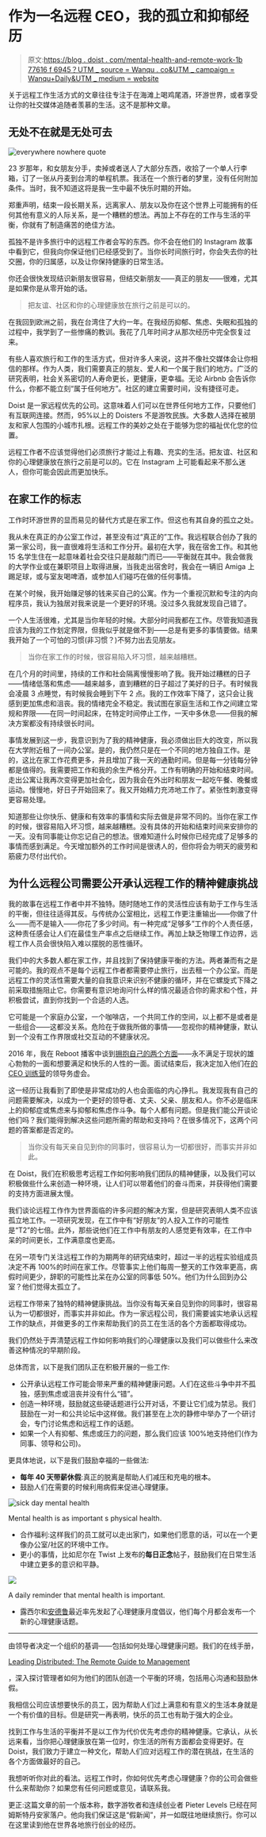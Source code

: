# 作为一名远程 CEO，我的孤立和抑郁经历

> 原文:[https://blog . doist . com/mental-health-and-remote-work-1b 77616 f 6945？UTM _ source = Wanqu . co&UTM _ campaign = Wanqu+Daily&UTM _ medium = website](https://blog.doist.com/mental-health-and-remote-work-1b77616f6945?utm_source=wanqu.co&utm_campaign=Wanqu+Daily&utm_medium=website)

关于远程工作生活方式的文章往往专注于在海滩上喝鸡尾酒，环游世界，或者享受让你的社交媒体追随者羡慕的生活。这不是那种文章。

## 无处不在就是无处可去

![everywhere nowhere quote](../Images/c95f4914428d231fbc88d8df3f453085.png)

23 岁那年，和女朋友分手，卖掉或者送人了大部分东西，收拾了一个单人行李箱，订了一张从丹麦到台湾的单程机票。我活在一个旅行者的梦里，没有任何附加条件。当时，我不知道这将是我一生中最不快乐时期的开始。

郑重声明，结束一段长期关系，远离家人、朋友以及你在这个世界上可能拥有的任何其他有意义的人际关系，是一个糟糕的想法。再加上不存在的工作与生活的平衡，你就有了制造痛苦的绝佳方法。

孤独不是许多旅行中的远程工作者会写的东西。你不会在他们的 Instagram 故事中看到它，但我向你保证他们已经感受到了。当你长时间旅行时，你会失去你的社交圈，你的归属感，以及让你保持健康的日常生活。

你还会很快发现结识新朋友很容易，但结交新朋友——真正的朋友——很难，尤其是如果你是从零开始的话。

> 把友谊、社区和你的心理健康放在旅行之前是可以的。

在我回到欧洲之前，我在台湾住了大约一年。在我经历抑郁、焦虑、失眠和孤独的过程中，我学到了一些惨痛的教训。我花了几年时间才从那次经历中完全恢复过来。

有些人喜欢旅行和工作的生活方式，但对许多人来说，这并不像社交媒体会让你相信的那样。作为人类，我们需要真正的朋友、爱人和一个属于我们的地方。广泛的研究表明，社会关系密切的人寿命更长，更健康，更幸福。无论 Airbnb 会告诉你什么，你都不能立刻“属于任何地方”。社区的建立需要时间，没有捷径可走。

Doist 是一家远程优先的公司。这意味着人们可以在世界任何地方工作，只要他们有互联网连接。然而，95%以上的 Doisters 不是游牧民族。大多数人选择在被朋友和家人包围的小城市扎根。远程工作的美妙之处在于能够为您的福祉优化您的位置。

远程工作者不应该觉得他们必须旅行才能过上有趣、充实的生活。把友谊、社区和你的心理健康放在旅行之前是可以的。它在 Instagram 上可能看起来不那么迷人，但你可能会因此而更加快乐。

## 在家工作的标志

工作时环游世界的显而易见的替代方式是在家工作。但这也有其自身的孤立之处。

我从未在真正的办公室工作过，甚至没有过“真正的”工作。我远程联合创办了我的第一家公司，我一直很难将生活和工作分开。最初在大学，我在宿舍工作。和其他 15 名学生住在一起意味着社会交往只是敲敲门而已——平衡就在其中。我会做我的大学作业或在兼职项目上取得进展，当我走出宿舍时，我会在一辆旧 Amiga 上踢足球，或与室友喝啤酒，或参加人们碰巧在做的任何事情。

在某个时候，我开始赚足够的钱来买自己的公寓。作为一个重视沉默和专注的内向程序员，我认为独居对我来说是一个更好的环境。没过多久我就发现自己错了。

一个人生活很难，尤其是当你年轻的时候。大部分时间我都在工作。尽管我知道我应该为我的工作划定界限，但我似乎就是做不到——总是有更多的事情要做。结果我开始了一个可怕的习惯(非习惯？)不努力出去见朋友。

> 当你在家工作的时候，很容易陷入坏习惯，越来越糟糕。

在几个月的时间里，持续的工作和社会隔离慢慢影响了我。我开始过糟糕的日子——情绪低落和焦虑——越来越多，直到糟糕的日子超过了美好的日子。有时候我会凌晨 3 点睡觉，有时候我会睡到下午 2 点。我的工作效率下降了，这只会让我感到更加焦虑和沮丧。我的情绪完全不稳定。我试图在家庭生活和工作之间建立常规和界限——在同一时间起床，在特定时间停止工作，一天中多休息——但我的解决方案都没有持续很长时间。

事情发展到这一步，我意识到为了我的精神健康，我必须做出巨大的改变，所以我在大学附近租了一间办公室。是的，我仍然只是在一个不同的地方独自工作。是的，这比在家工作花费更多，并且增加了我一天的通勤时间。但是每一分钱每分钟都是值得的。我需要把工作和我的余生严格分开。工作有明确的开始和结束时间。走出公寓让我再次变得更加社会化，因为我会在外出时和朋友一起吃午餐、晚餐或运动。慢慢地，好日子开始回来了。我又开始精力充沛地工作了。紧张性刺激变得更容易处理。

知道那些让你快乐、健康和有效率的事情和实际去做是非常不同的。当你在家工作的时候，很容易陷入坏习惯，越来越糟糕。没有具体的开始和结束时间来安排你的一天。没有同事能让你忘记自己的想法。很难知道什么时候你已经完成了足够多的事情而感到满足。今天增加额外的工作时间是很诱人的，但你将会为明天的疲劳和筋疲力尽付出代价。

## 为什么远程公司需要公开承认远程工作的精神健康挑战

我的故事在远程工作者中并不独特。随时随地工作的灵活性应该有助于工作与生活的平衡，但往往适得其反。与传统办公室相比，远程工作更注重输出——你做了什么——而不是输入——你花了多少时间。有一种完成“足够多”工作的个人责任感，这种责任感会让人们在最佳生产率点之后继续工作。再加上缺乏物理工作边界，远程工作人员会很快陷入难以摆脱的恶性循环。

我们中的大多数人都在家工作，并且找到了保持健康平衡的方法。两者兼而有之是可能的。我的观点不是每个远程工作者都需要停止旅行，出去租一个办公室。而是远程工作的灵活性需要大量的自我意识来识别不健康的循环，并在它螺旋式下降之前采取措施阻止它。你需要有意识地询问什么样的情况最适合你的需求和个性，并积极尝试，直到你找到一个合适的人选。

它可能是一个家庭办公室，一个咖啡店，一个共同工作的空间，以上都不是或者是一些组合——这都没关系。危险在于做我所做的事情——忽视你的精神健康，默认到一个没有工作界限或社交互动的不健康状况。

2016 年，我在 Reboot 播客中谈到[拥抱自己的两个方面](https://www.reboot.io/episode/47-embracing-both-sides-of-yourself-with-amir-salihefendic/)——永不满足于现状的雄心勃勃的一面和想要满足和快乐的人性的一面。面试结束后，我决定加入他们在[的 CEO 训练营](https://www.reboot.io/service/bootcamps/)的领导务虚会。

这一经历让我看到了即使是非常成功的人也会面临的内心挣扎。我发现我有自己的问题需要解决，以成为一个更好的领导者、丈夫、父亲、朋友和人。你不必是临床上的抑郁症或焦虑来与抑郁和焦虑作斗争。每个人都有问题。但是我们能公开谈论他们吗？我们能得到解决这些问题所需的帮助和支持吗？在很多情况下，这两个问题的答案都是否定的。

> 当你没有每天亲自见到你的同事时，很容易认为一切都很好，而事实并非如此。

在 Doist，我们在积极思考远程工作如何影响我们团队的精神健康，以及我们可以积极做些什么来创造一种环境，让人们可以带着他们的奋斗而来，并获得他们需要的支持方面进展太慢。

我们谈论远程工作作为世界面临的许多问题的解决方案，但是研究表明人类不应该孤立地工作。一项研究发现，在工作中有“好朋友”的人投入工作的可能性是“T2”的七倍。此外，那些说他们在工作中有朋友的人感觉更有效率，在工作中呆的时间更长，工作满意度也更高。

在另一项专门关注远程工作的为期两年的研究结束时，超过一半的远程实验组成员决定不再 100%的时间在家工作。尽管事实上他们每周一整天的工作效率更高，病假时间更少，辞职的可能性比呆在办公室的同事低 50%。他们为什么回到办公室？他们觉得太孤立了。

远程工作带来了独特的精神健康挑战。当你没有每天亲自见到你的同事时，很容易认为一切都很好，而事实并非如此。作为一家远程公司，我们需要诚实地承认远程工作的缺点，并做更多的工作来帮助我们的员工在生活的各个方面都取得成功。

我们仍然处于弄清楚远程工作如何影响我们的心理健康以及我们可以做些什么来改善这种情况的早期阶段。

总体而言，以下是我们团队正在积极开展的一些工作:

*   公开承认远程工作可能会带来严重的精神健康问题。人们在这些斗争中并不孤独，感到焦虑或沮丧并没有什么“错”。
*   创造一种环境，鼓励就这些硬话题进行公开对话，不要让它们成为禁忌。我们鼓励在一对一和公共论坛中这样做。我们甚至在上次的静修中举办了一个研讨会，专门讨论焦虑和远程工作的话题。
*   如果一个人有抑郁、焦虑或压力的问题，那么我们应该 100%地支持他们(作为同事、领导和公司)。

更具体地说，以下是我们鼓励幸福的一些做法:

*   **每年 40 天带薪休假**:真正的脱离是帮助人们减压和充电的根本。
*   鼓励人们在需要的时候利用病假来促进心理健康。

![sick day mental health](../Images/44e28c0c97248c2441f7cb4089561ccd.png)

Mental health is as important s physical health.



*   合作福利:这样我们的员工就可以走出家门，如果他们愿意的话，可以在一个更像办公室/社区的环境中工作。
*   更小的事情，比如尼尔在 Twist 上发布的**每日正念**帖子，鼓励我们在日常生活中建立更多的意识和平静。

![](../Images/e5ffdf8e99a8df36d37b2a0861da5af4.png)

A daily reminder that mental health is important.



*   露西尔和[安德鲁](https://twitter.com/andrewgobran)最近率先发起了心理健康月度倡议，他们每个月都会发布一个新的心理健康话题。

* * *

由领导者决定一个组织的基调——包括如何处理心理健康问题。我们的在线手册，

[Leading Distributed: The Remote Guide to Management](https://twist.com/remote-work-guides/remote-management)

，深入探讨管理者如何为他们的团队创造一个平衡的环境，包括用心沟通和鼓励休假。

我相信公司应该想要快乐的员工，因为帮助人们过上满意和有意义的生活本身就是一个有价值的目标。但是研究一再表明，快乐的员工也有助于强大的企业。

找到工作与生活的平衡并不是以工作为代价优先考虑你的精神健康。它承认，从长远来看，当你把心理健康放在第一位时，你生活的所有方面都会变得更好。在 Doist，我们致力于建立一种文化，帮助人们应对远程工作的潜在挑战，在生活的各个方面做最好的自己。

我想听听你对此的看法。远程工作时，你如何优先考虑心理健康？你的公司会做些什么来帮助你？如果您有任何问题或意见，请联系我。

更正:这篇文章的前一个版本称，数字游牧者和连续创业者 Pieter Levels 已经在阿姆斯特丹安家落户。他向我们保证这是“假新闻”，并一如既往地继续旅行。你可以在这里读到他在世界各地旅行创业的经历。